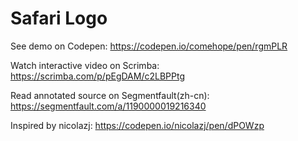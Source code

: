 # Safari Logo

See demo on Codepen: https://codepen.io/comehope/pen/rgmPLR

Watch interactive video on Scrimba: https://scrimba.com/p/pEgDAM/c2LBPPtg

Read annotated source on Segmentfault(zh-cn): https://segmentfault.com/a/1190000019216340

Inspired by nicolazj: https://codepen.io/nicolazj/pen/dPOWzp